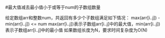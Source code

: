 #最大值减去最小值小于或等于num的子数组数量

给定数组arr和整数num，共返回有多少个子数组满足如下情况：
	max(arr[i..j]) - min(arr[i..j]) <= num
	max(arr[i..j])表示子数组arr[i..j]中的最大值，min(arr[i..j])表示子数组arr[i..j]中的最小值
如果数组长度为N，要求时间复杂度为O(N)

